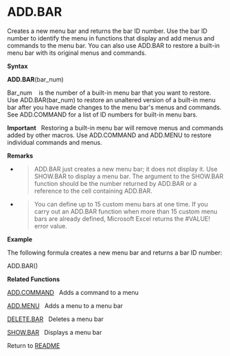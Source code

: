 # ADD.BAR

Creates a new menu bar and returns the bar ID number. Use the bar ID
number to identify the menu in functions that display and add menus and
commands to the menu bar. You can also use ADD.BAR to restore a built-in
menu bar with its original menus and commands.

**Syntax**

**ADD.BAR**(bar\_num)

Bar\_num&nbsp;&nbsp;&nbsp;&nbsp;is the number of a built-in menu bar
that you want to restore. Use ADD.BAR(bar\_num) to restore an unaltered
version of a built-in menu bar after you have made changes to the menu
bar's menus and commands. See ADD.COMMAND for a list of ID numbers for
built-in menu bars.

**Important**&nbsp;&nbsp;&nbsp;Restoring a built-in menu bar will remove
menus and commands added by other macros. Use ADD.COMMAND and ADD.MENU
to restore individual commands and menus.

**Remarks**

  - > ADD.BAR just creates a new menu bar; it does not display it. Use
    > SHOW.BAR to display a menu bar. The argument to the SHOW.BAR
    > function should be the number returned by ADD.BAR or a reference
    > to the cell containing ADD.BAR.

  - > You can define up to 15 custom menu bars at one time. If you carry
    > out an ADD.BAR function when more than 15 custom menu bars are
    > already defined, Microsoft Excel returns the \#VALUE\! error
    > value.

**Example**

The following formula creates a new menu bar and returns a bar ID
number:

ADD.BAR()

**Related Functions**

[ADD.COMMAND](ADD.COMMAND.md)&nbsp;&nbsp;&nbsp;Adds a command to a menu

[ADD.MENU](ADD.MENU.md)&nbsp;&nbsp;&nbsp;Adds a menu to a menu bar

[DELETE.BAR](DELETE.BAR.md)&nbsp;&nbsp;&nbsp;Deletes a menu bar

[SHOW.BAR](SHOW.BAR.md)&nbsp;&nbsp;&nbsp;Displays a menu bar



Return to [README](README.md)

